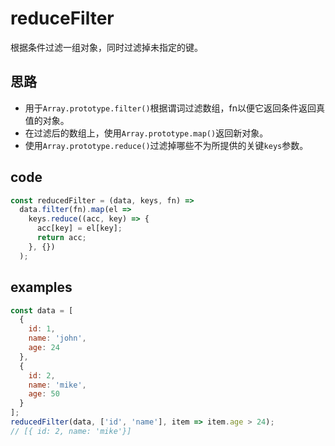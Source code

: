 # reduceFilter

根据条件过滤一组对象，同时过滤掉未指定的键。

## 思路
- 用于`Array.prototype.filter()`根据谓词过滤数组，fn以便它返回条件返回真值的对象。
- 在过滤后的数组上，使用`Array.prototype.map()`返回新对象。
- 使用`Array.prototype.reduce()`过滤掉哪些不为所提供的关键`keys`参数。
## code
```js
const reducedFilter = (data, keys, fn) =>
  data.filter(fn).map(el =>
    keys.reduce((acc, key) => {
      acc[key] = el[key];
      return acc;
    }, {})
  );
```

## examples
```js
const data = [
  {
    id: 1,
    name: 'john',
    age: 24
  },
  {
    id: 2,
    name: 'mike',
    age: 50
  }
];
reducedFilter(data, ['id', 'name'], item => item.age > 24);
// [{ id: 2, name: 'mike'}]
```
